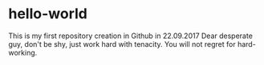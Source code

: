 # hello-world
This is my first repository creation in Github in 22.09.2017
Dear desperate guy, don't be shy, just work hard with tenacity.
You will not regret for hard-working.
